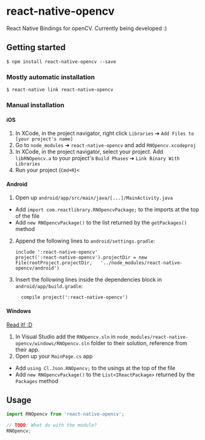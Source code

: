 
# react-native-opencv

React Native Bindings for openCV. Currently being developed :)

## Getting started

`$ npm install react-native-opencv --save`

### Mostly automatic installation

`$ react-native link react-native-opencv`

### Manual installation


#### iOS

1. In XCode, in the project navigator, right click `Libraries` ➜ `Add Files to [your project's name]`
2. Go to `node_modules` ➜ `react-native-opencv` and add `RNOpencv.xcodeproj`
3. In XCode, in the project navigator, select your project. Add `libRNOpencv.a` to your project's `Build Phases` ➜ `Link Binary With Libraries`
4. Run your project (`Cmd+R`)<

#### Android

1. Open up `android/app/src/main/java/[...]/MainActivity.java`
  - Add `import com.reactlibrary.RNOpencvPackage;` to the imports at the top of the file
  - Add `new RNOpencvPackage()` to the list returned by the `getPackages()` method
2. Append the following lines to `android/settings.gradle`:
  	```
  	include ':react-native-opencv'
  	project(':react-native-opencv').projectDir = new File(rootProject.projectDir, 	'../node_modules/react-native-opencv/android')
  	```
3. Insert the following lines inside the dependencies block in `android/app/build.gradle`:
  	```
      compile project(':react-native-opencv')
  	```

#### Windows
[Read it! :D](https://github.com/ReactWindows/react-native)

1. In Visual Studio add the `RNOpencv.sln` in `node_modules/react-native-opencv/windows/RNOpencv.sln` folder to their solution, reference from their app.
2. Open up your `MainPage.cs` app
  - Add `using Cl.Json.RNOpencv;` to the usings at the top of the file
  - Add `new RNOpencvPackage()` to the `List<IReactPackage>` returned by the `Packages` method


## Usage
```javascript
import RNOpencv from 'react-native-opencv';

// TODO: What do with the module?
RNOpencv;
```
  